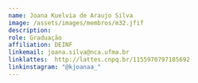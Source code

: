 ```yaml
---
name: Joana Kuelvia de Araujo Silva
image: /assets/images/membros/m32.jfif
description:
role: Graduação
affiliation: DEINF
linkemail: joana.silva@nca.ufma.br
linklattes:  http://lattes.cnpq.br/1155970797185692
linkinstagram: "@kjoanaa_"
---
```


